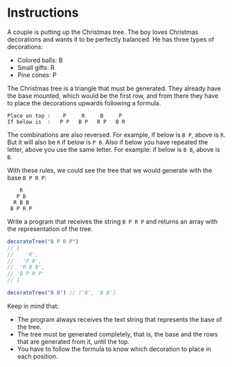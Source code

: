 # Instructions

A couple is putting up the Christmas tree. The boy loves Christmas decorations and wants it to be perfectly balanced. He has three types of decorations:

- Colored balls: B
- Small gifts: R
- Pine cones: P

The Christmas tree is a triangle that must be generated. They already have the base mounted, which would be the first row, and from there they have to place the decorations upwards following a formula.

```
Place on top :    P     R     B     P
If below is  :   P P   B P   R P   B R
```

The combinations are also reversed. For example, if below is `B P`, above is `R`. But it will also be `R` if below is `P B`. Also if below you have repeated the letter, above you use the same letter. For example: if below is `B B`, above is `B`.

With these rules, we could see the tree that we would generate with the base `B P R P`:

```
    R
   P B
  R B B
 B P R P
```

Write a program that receives the string `B P R P` and returns an array with the representation of the tree.

```js
decorateTree("B P R P")
// [
//    'R',
//   'P B',
//  'R B B',
// 'B P R P'
// ]

decorateTree("B B") // ['B', 'B B']
```

Keep in mind that:

- The program always receives the text string that represents the base of the tree.
- The tree must be generated completely, that is, the base and the rows that are generated from it, until the top.
- You have to follow the formula to know which decoration to place in each position.
